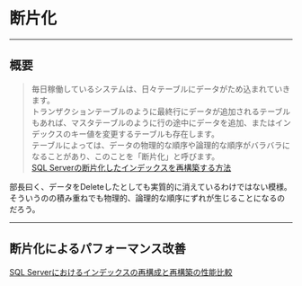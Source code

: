 # 断片化  

---

## 概要

>毎日稼働しているシステムは、日々テーブルにデータがため込まれていきます。  
トランザクションテーブルのように最終行にデータが追加されるテーブルもあれば、マスタテーブルのように行の途中にデータを追加、またはインデックスのキー値を変更するテーブルも存在します。  
テーブルによっては、データの物理的な順序や論理的な順序がバラバラになることがあり、このことを「断片化」と呼びます。  
[SQL Serverの断片化したインデックスを再構築する方法](https://www.fenet.jp/dotnet/column/database/sql-server/4365/)  

部長曰く、データをDeleteしたとしても実質的に消えているわけではない模様。  
そういうのの積み重ねでも物理的、論理的な順序にずれが生じることになるのだろう。  

---

## 断片化によるパフォーマンス改善

[SQL Serverにおけるインデックスの再構成と再構築の性能比較](https://techblog.zozo.com/entry/sqlserver-index-reorganize-vs-rebuild)  
